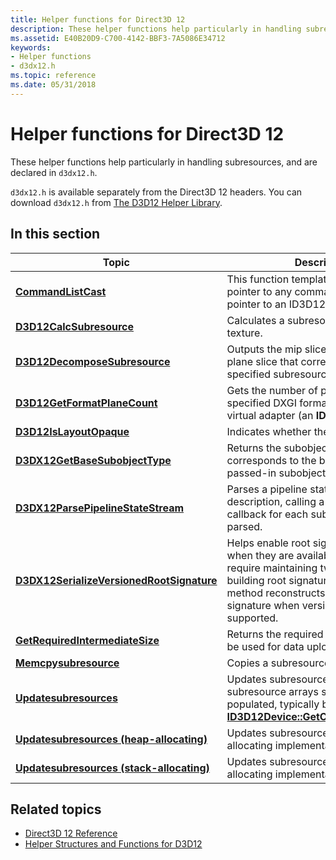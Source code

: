 ```yaml
---
title: Helper functions for Direct3D 12
description: These helper functions help particularly in handling subresources, and are declared in `d3dx12.h`.
ms.assetid: E40B20D9-C700-4142-BBF3-7A5086E34712
keywords:
- Helper functions
- d3dx12.h
ms.topic: reference
ms.date: 05/31/2018
---
```


# Helper functions for Direct3D 12

These helper functions help particularly in handling subresources, and are declared in `d3dx12.h`.

`d3dx12.h` is available separately from the Direct3D 12 headers. You can download `d3dx12.h` from [The D3D12 Helper Library](https://github.com/microsoft/DirectX-Headers/blob/main/include/directx/d3dx12.h).

## In this section

| Topic | Description |
|-|-|
| [**CommandListCast**](commandlistcast.md) | This function template casts a constant pointer to any command list into a const pointer to an ID3D12CommandList. |
| [**D3D12CalcSubresource**](d3d12calcsubresource.md) | Calculates a subresource index for a texture. |
| [**D3D12DecomposeSubresource**](d3d12decomposesubresource.md) | Outputs the mip slice, array slice, and plane slice that correspond to the specified subresource index. |
| [**D3D12GetFormatPlaneCount**](d3d12getformatplanecount.md) | Gets the number of planes for the specified DXGI format for the specified virtual adapter (an **ID3D12Device**). |
| [**D3D12IsLayoutOpaque**](d3d12islayoutopaque.md) | Indicates whether the layout is opaque. |
| [**D3DX12GetBaseSubobjectType**](d3dx12getbasesubobjecttype.md) | Returns the subobject type that corresponds to the base class of the passed-in subobject type. |
| [**D3DX12ParsePipelineStateStream**](d3dx12parsepipelinestream.md) | Parses a pipeline state stream description, calling a user-defined callback for each subobject instance parsed. |
| [**D3DX12SerializeVersionedRootSignature**](d3dx12serializeversionedrootsignature.md) | Helps enable root signature 1.1 features when they are available, and does not require maintaining two code paths for building root signatures. This helper method reconstructs a version 1.0 root signature when version 1.1 is not supported. |
| [**GetRequiredIntermediateSize**](getrequiredintermediatesize.md) | Returns the required size of a buffer to be used for data upload. |
| [**Memcpysubresource**](memcpysubresource.md) | Copies a subresource row by row. |
| [**Updatesubresources**](updatesubresources1.md) | Updates subresources, all the subresource arrays should be populated, typically by calling [**ID3D12Device::GetCopyableFootprints**](/windows/desktop/api/d3d12/nf-d3d12-id3d12device-getcopyablefootprints). |
| [**Updatesubresources (heap-allocating)**](updatesubresources2.md) | Updates subresources with a heap-allocating implementation. |
| [**Updatesubresources (stack-allocating)**](updatesubresources3.md) | Updates subresources with a stack-allocating implementation. |

## Related topics

* [Direct3D 12 Reference](direct3d-12-reference.md)
* [Helper Structures and Functions for D3D12](helper-structures-and-functions-for-d3d12.md)
